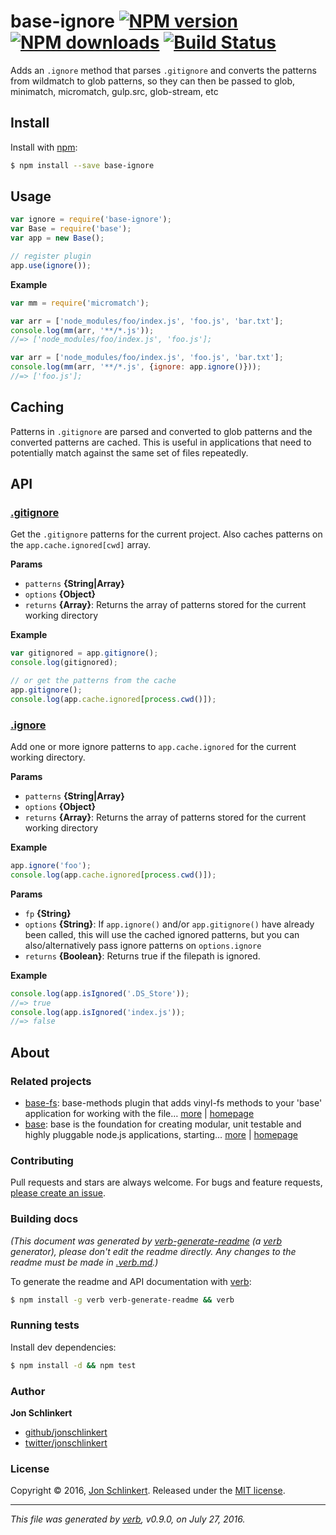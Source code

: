 # base-ignore [![NPM version](https://img.shields.io/npm/v/base-ignore.svg?style=flat)](https://www.npmjs.com/package/base-ignore) [![NPM downloads](https://img.shields.io/npm/dm/base-ignore.svg?style=flat)](https://npmjs.org/package/base-ignore) [![Build Status](https://img.shields.io/travis/node-base/base-ignore.svg?style=flat)](https://travis-ci.org/node-base/base-ignore)

Adds an `.ignore` method that parses `.gitignore` and converts the patterns from wildmatch to glob patterns, so they can then be passed to glob, minimatch, micromatch, gulp.src, glob-stream, etc

## Install

Install with [npm](https://www.npmjs.com/):

```sh
$ npm install --save base-ignore
```

## Usage

```js
var ignore = require('base-ignore');
var Base = require('base');
var app = new Base();

// register plugin
app.use(ignore());
```

**Example**

```js
var mm = require('micromatch');

var arr = ['node_modules/foo/index.js', 'foo.js', 'bar.txt'];
console.log(mm(arr, '**/*.js'));
//=> ['node_modules/foo/index.js', 'foo.js'];

var arr = ['node_modules/foo/index.js', 'foo.js', 'bar.txt'];
console.log(mm(arr, '**/*.js', {ignore: app.ignore()}));
//=> ['foo.js'];
```

## Caching

Patterns in `.gitignore` are parsed and converted to glob patterns and the converted patterns are cached. This is useful in applications that need to potentially match against the same set of files repeatedly.

## API

### [.gitignore](index.js#L41)

Get the `.gitignore` patterns for the current project. Also caches patterns on the `app.cache.ignored[cwd]` array.

**Params**

* `patterns` **{String|Array}**
* `options` **{Object}**
* `returns` **{Array}**: Returns the array of patterns stored for the current working directory

**Example**

```js
var gitignored = app.gitignore();
console.log(gitignored);

// or get the patterns from the cache
app.gitignore();
console.log(app.cache.ignored[process.cwd()]);
```

### [.ignore](index.js#L71)

Add one or more ignore patterns to `app.cache.ignored` for the current working directory.

**Params**

* `patterns` **{String|Array}**
* `options` **{Object}**
* `returns` **{Array}**: Returns the array of patterns stored for the current working directory

**Example**

```js
app.ignore('foo');
console.log(app.cache.ignored[process.cwd()]);
```

**Params**

* `fp` **{String}**
* `options` **{String}**: If `app.ignore()` and/or `app.gitignore()` have already been called, this will use the cached ignored patterns, but you can also/alternatively pass ignore patterns on `options.ignore`
* `returns` **{Boolean}**: Returns true if the filepath is ignored.

**Example**

```js
console.log(app.isIgnored('.DS_Store'));
//=> true
console.log(app.isIgnored('index.js'));
//=> false
```

## About

### Related projects

* [base-fs](https://www.npmjs.com/package/base-fs): base-methods plugin that adds vinyl-fs methods to your 'base' application for working with the file… [more](https://github.com/node-base/base-fs) | [homepage](https://github.com/node-base/base-fs "base-methods plugin that adds vinyl-fs methods to your 'base' application for working with the file system, like src, dest, copy and symlink.")
* [base](https://www.npmjs.com/package/base): base is the foundation for creating modular, unit testable and highly pluggable node.js applications, starting… [more](https://github.com/node-base/base) | [homepage](https://github.com/node-base/base "base is the foundation for creating modular, unit testable and highly pluggable node.js applications, starting with a handful of common methods, like `set`, `get`, `del` and `use`.")

### Contributing

Pull requests and stars are always welcome. For bugs and feature requests, [please create an issue](../../issues/new).

### Building docs

_(This document was generated by [verb-generate-readme](https://github.com/verbose/verb-generate-readme) (a [verb](https://github.com/verbose/verb) generator), please don't edit the readme directly. Any changes to the readme must be made in [.verb.md](.verb.md).)_

To generate the readme and API documentation with [verb](https://github.com/verbose/verb):

```sh
$ npm install -g verb verb-generate-readme && verb
```

### Running tests

Install dev dependencies:

```sh
$ npm install -d && npm test
```

### Author

**Jon Schlinkert**

* [github/jonschlinkert](https://github.com/jonschlinkert)
* [twitter/jonschlinkert](http://twitter.com/jonschlinkert)

### License

Copyright © 2016, [Jon Schlinkert](https://github.com/jonschlinkert).
Released under the [MIT license](https://github.com/node-base/base-ignore/blob/master/LICENSE).

***

_This file was generated by [verb](https://github.com/verbose/verb), v0.9.0, on July 27, 2016._